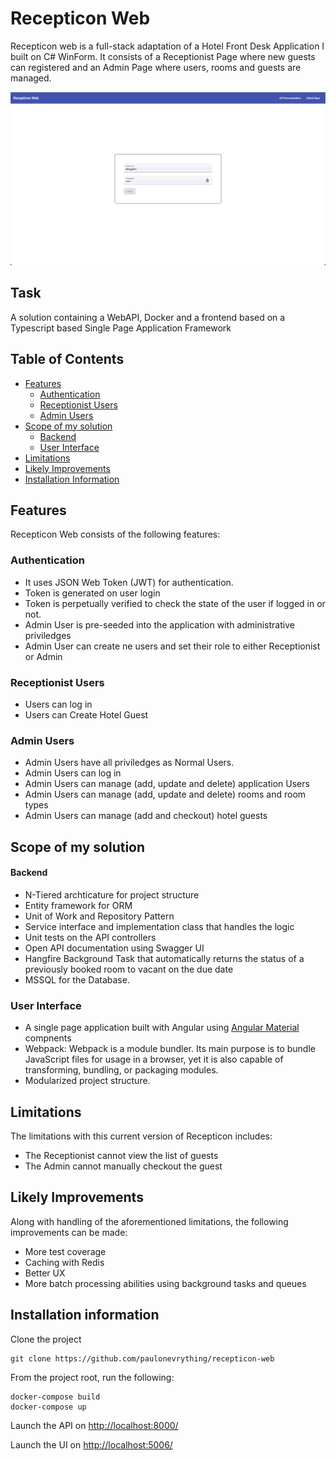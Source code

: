 
# Recepticon Web

Recepticon web is a full-stack adaptation of a Hotel Front Desk Application I built on C# WinForm. It consists of a Receptionist Page where new guests can registered and an Admin Page where users, rooms and guests are managed.

[![Recepticon Landing Page](https://github.com/paulonevrything/recepticon-web/raw/main/landing.png)](https://github.com/paulonevrything/recepticon-web/blob/main/landing.png)

## [](https://github.com/paulonevrything/recepticon-web#task)Task

A solution containing a WebAPI, Docker and a frontend based on a Typescript based Single Page Application Framework

## [](https://github.com/paulonevrything/recepticon-web#table-of-contents)Table of Contents

-   [Features](https://github.com/paulonevrything/recepticon-web#features)
    -   [Authentication](https://github.com/paulonevrything/recepticon-web#authentication)
    -   [Receptionist Users](https://github.com/paulonevrything/recepticon-web#receptionist-users)
    -   [Admin Users](https://github.com/paulonevrything/recepticon-web#admin-users)
-   [Scope of my solution](https://github.com/paulonevrything/recepticon-web#scope-of-my-solution)
    -   [Backend](https://github.com/paulonevrything/recepticon-web#backend)
    -   [User Interface](https://github.com/paulonevrything/recepticon-web#user-interface)
-   [Limitations](https://github.com/paulonevrything/recepticon-web#limitations)
-   [Likely Improvements](https://github.com/paulonevrything/recepticon-web#likely-improvements)
-   [Installation Information](https://github.com/paulonevrything/recepticon-web#installation-information)

## [](https://github.com/paulonevrything/recepticon-web#features)[](https://github.com/paulonevrything/recepticon-web#features)Features

Recepticon Web consists of the following features:

### [](https://github.com/paulonevrything/recepticon-web#authentication)[](https://github.com/paulonevrything/recepticon-web#authentication)Authentication

-   It uses JSON Web Token (JWT) for authentication.
-   Token is generated on user login
-   Token is perpetually verified to check the state of the user if logged in or not.
-   Admin User is pre-seeded into the application with administrative priviledges
-   Admin User can create ne users and set their role to either Receptionist or Admin

### [](https://github.com/paulonevrything/recepticon-web#receptionist-users)[](https://github.com/paulonevrything/recepticon-web#receptionist)Receptionist Users

-   Users can log in
-   Users can Create Hotel Guest

### [](https://github.com/paulonevrything/recepticon-web#admin-users)[](https://github.com/paulonevrything/recepticon-web#admin)Admin Users

-   Admin Users have all priviledges as Normal Users.
-   Admin Users can log in
-   Admin Users can manage (add, update and delete) application Users
-   Admin Users can manage (add, update and delete) rooms and room types
-   Admin Users can manage (add and checkout) hotel guests

## [](https://github.com/paulonevrything/recepticon-web#scope-of-my-solution)[](https://github.com/paulonevrything/recepticon-web#scope)Scope of my solution

#### [](https://github.com/paulonevrything/recepticon-web#backend)[](https://github.com/paulonevrything/recepticon-web#scope-backend)Backend

-   N-Tiered archticature for project structure
-   Entity framework for ORM
-   Unit of Work and Repository Pattern
-   Service interface and implementation class that handles the logic
-   Unit tests on the API controllers
-   Open API documentation using Swagger UI
-   Hangfire Background Task that automatically returns the status of a previously booked room to vacant on the due date
-   MSSQL for the Database.

### [](https://github.com/paulonevrything/recepticon-web#user-interface)[](https://github.com/paulonevrything/recepticon-web#scope-ui)User Interface

-   A single page application built with Angular using  [Angular Material](https://material.angular.io/)  compnents
-   Webpack: Webpack is a module bundler. Its main purpose is to bundle JavaScript files for usage in a browser, yet it is also capable of transforming, bundling, or packaging modules.
-   Modularized project structure.

## [](https://github.com/paulonevrything/recepticon-web#limitations)[](https://github.com/paulonevrything/recepticon-web#limitations)Limitations

The limitations with this current version of Recepticon includes:

-   The Receptionist cannot view the list of guests
-   The Admin cannot manually checkout the guest

## [](https://github.com/paulonevrything/recepticon-web#likely-improvements)[](https://github.com/paulonevrything/recepticon-web#improvements)Likely Improvements

Along with handling of the aforementioned limitations, the following improvements can be made:

-   More test coverage
-   Caching with Redis
-   Better UX
-   More batch processing abilities using background tasks and queues

## [](https://github.com/paulonevrything/recepticon-web#installation-information)[](https://github.com/paulonevrything/recepticon-web#installation)Installation information

Clone the project
```
git clone https://github.com/paulonevrything/recepticon-web
```

From the project root, run the following:
```
docker-compose build
docker-compose up
```
Launch the API on [http://localhost:8000/](http://localhost:8000/)

Launch the UI on [http://localhost:5006/](http://localhost:5006/)